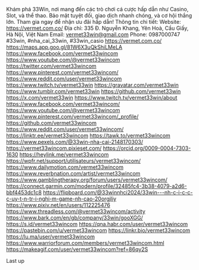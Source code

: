 Khám phá 33Win, nơi mang đến các trò chơi cá cược hấp dẫn như Casino, Slot, và thể thao. Bảo mật tuyệt đối, giao dịch nhanh chóng, và cơ hội thắng lớn. Tham gia ngay để nhận ưu đãi hấp dẫn!
Thông tin chi tiết:
Website: https://vermet.com.co/
Địa chỉ: 335 Đ. Nguyễn Khang, Yên Hoà, Cầu Giấy, Hà Nội, Việt Nam
Email: vermet33win@gmail.com
Phone: 0987000747
#33win, #nha_cai_33win, #33win_casio
https://vermet.com.co/
https://maps.app.goo.gl/81W6X3uQkShiLMeLA
https://www.facebook.com/vermet33wincom
https://www.youtube.com/@vermet33wincom
https://twitter.com/vermet33wincom
https://www.pinterest.com/vermet33wincom/
https://www.reddit.com/user/vermet33wincom
https://www.twitch.tv/vermet33win
https://gravatar.com/vermet33win
https://www.tumblr.com/vermet33win
https://github.com/vermet33win
https://x.com/vermet33win
https://www.twitch.tv/vermet33win/about
https://www.facebook.com/vermet33wincom/
https://www.youtube.com/@vermet33wincom
https://www.pinterest.com/vermet33wincom/_profile/
https://github.com/vermet33wincom
https://www.reddit.com/user/vermet33wincom/
https://linktr.ee/vermet33wincom
https://tawk.to/vermet33wincom
https://www.pexels.com/@33win-nha-cai-2148170303/
https://vermet33wincom.pixieset.com/
https://orcid.org/0009-0004-7303-1630
https://heylink.me/vermet33wincom
https://wpfr.net/support/utilisateurs/vermet33wincom/
https://www.dailymotion.com/vermet33wincom
https://www.reverbnation.com/artist/vermet33wincom
https://www.gamblingtherapy.org/forum/users/vermet33wincom/
https://connect.garmin.com/modern/profile/32485fc4-3b38-4079-a2d6-bbf4453dc1c8
https://flipboard.com/@33winnhci2024/33win---nh-c-i-c-c-c-uy-t-n-tr-i-nghi-m-game-nh-cao-20orgjliy
https://www.pixiv.net/en/users/112225476
https://www.threadless.com/@vermet33wincom/activity
https://www.bark.com/en/gb/company/33win/gooXGG/
https://s.id/vermet33wincom
https://qna.habr.com/user/vermet33wincom
https://pastebin.com/u/vermet33wincom
https://linkr.bio/vermet33wincom
https://lu.ma/user/vermet33wincom
https://www.warriorforum.com/members/vermet33wincom.html
https://makeagif.com/user/vermet33wincom?ref=86qy2S

Last up